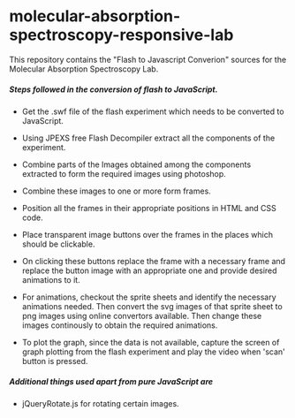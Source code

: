 # molecular-absorption-spectroscopy-responsive-lab
This repository contains the "Flash to Javascript Converion" sources for the Molecular Absorption Spectroscopy Lab. 
##### Steps followed in the conversion of flash to JavaScript.
* Get the .swf file of the flash experiment which needs to be converted to JavaScript.

* Using JPEXS free Flash Decompiler extract all the components of the experiment.

* Combine parts of the Images obtained among the components extracted to form the required images using photoshop.

* Combine these images to one or more form frames.

* Position all the frames in their appropriate positions in HTML and CSS code.

* Place transparent image buttons over the frames in the places which should be clickable.

* On clicking these buttons replace the frame with a necessary frame and replace the button image with an appropriate one and provide desired animations to it.

* For animations, checkout the sprite sheets and identify the necessary animations needed. Then convert the svg images of that sprite sheet to png images using online convertors available. Then change these images continously to obtain the required animations.

* To plot the graph, since the data is not available, capture the screen of graph plotting from the flash experiment and play the video when 'scan' button is pressed.

##### Additional things used apart from pure JavaScript are
* jQueryRotate.js for rotating certain images.

